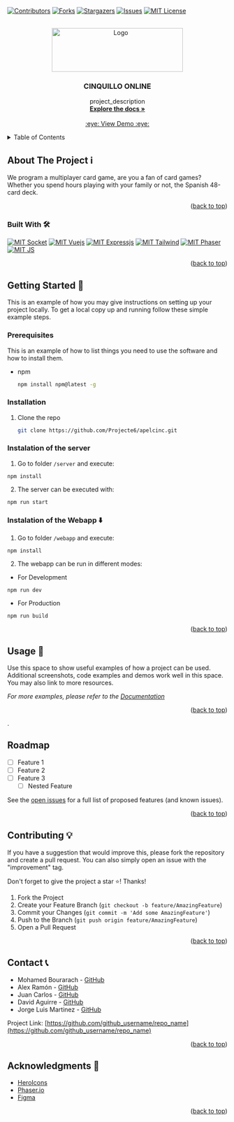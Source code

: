 <div id="top"></div>
<!--
*** If you are reading this... Damn man you are a GOAT
-->

[![Contributors][contributors-shield]][contributors-url]
[![Forks][forks-shield]][forks-url]
[![Stargazers][stars-shield]][stars-url]
[![Issues][issues-shield]][issues-url]
[![MIT License][license-shield]][license-url]




<!-- PROJECT LOGO -->
<br />
<div align="center">
  <a href="https://github.com/Projecte6/apelcinc">
    <img src="https://i.postimg.cc/KzTKGZzz/Cinquillo-Finished.png" alt="Logo" width="300" height="100">
  </a>

<h3 align="center">CINQUILLO ONLINE</h3>

  <p align="center">
    project_description
    <br />
    <a href="https://github.com/Projecte6/apelcinc/"><strong>Explore the docs »</strong></a>
    <br />
    <br />
    <a href="https://github.com/github_username/repo_name">:eye: View Demo :eye:</a>
  </p>
</div>



<!-- TABLE OF CONTENTS -->
<details>
  <summary>Table of Contents</summary>
  <ol>
    <li>
      <a href="#about-the-project">About The Project</a>
      <ul>
        <li><a href="#built-with">Built With</a></li>
      </ul>
    </li>
    <li>
      <a href="#getting-started">Getting Started</a>
      <ul>
        <li><a href="#prerequisites">Prerequisites</a></li>
        <li><a href="#installation">Installation</a></li>
      </ul>
    </li>
    <li><a href="#usage">Usage</a></li>
    <li><a href="#roadmap">Roadmap</a></li>
    <li><a href="#contributing">Contributing</a></li>
    <li><a href="#license">License</a></li>
    <li><a href="#contact">Contact</a></li>
    <li><a href="#acknowledgments">Acknowledgments</a></li>
  </ol>
</details>



<!-- ABOUT THE PROJECT -->
## About The Project ℹ️

We program a multiplayer card game, are you a fan of card games? Whether you spend hours playing with your family or not, the Spanish 48-card deck.

<p align="right">(<a href="#top">back to top</a>)</p>


### Built With 🛠️
 [![MIT Socket][Socket-shield]][Socket-url]
 [![MIT Vuejs][Vuejs-shield]][Vuejs-url]
 [![MIT Expressjs][Expressjs-shield]][Expressjs-url]
 [![MIT Tailwind][Tailwind-shield]][Tailwind-url]
 [![MIT Phaser][Phaser-shield]][Phaser-url]
 [![MIT JS][JS-shield]][JS-url]


<p align="right">(<a href="#top">back to top</a>)</p>



<!-- GETTING STARTED -->
## Getting Started 🏁

This is an example of how you may give instructions on setting up your project locally.
To get a local copy up and running follow these simple example steps.

### Prerequisites

This is an example of how to list things you need to use the software and how to install them.
* npm
  ```sh
  npm install npm@latest -g
  ```

### Installation

1. Clone the repo

   ```sh
   git clone https://github.com/Projecte6/apelcinc.git
   ```
   
### Instalation of the server 

1. Go to folder `/server` and execute:

```
npm install
```

2. The server can be executed with:

```
npm run start
```

### Instalation of the Webapp ⬇️

1. Go to folder `/webapp` and execute:

```
npm install
```

2. The webapp can be run in different modes:

- For Development

```
npm run dev
```

- For Production

```
npm run build
```

<p align="right">(<a href="#top">back to top</a>)</p>



<!-- USAGE EXAMPLES -->

## Usage 📜

Use this space to show useful examples of how a project can be used. Additional screenshots, code examples and demos work well in this space. You may also link to more resources.

_For more examples, please refer to the [Documentation](https://example.com)_

<p align="right">(<a href="#top">back to top</a>)</p>



<!-- ROADMAP -->.

## Roadmap

- [ ] Feature 1
- [ ] Feature 2
- [ ] Feature 3
    - [ ] Nested Feature

See the [open issues](https://github.com/Projecte6/apelcinc/issues) for a full list of proposed features (and known issues).

<p align="right">(<a href="#top">back to top</a>)</p>



<!-- CONTRIBUTING -->
## Contributing 💡

If you have a suggestion that would improve this, please fork the repository and create a pull request. You can also simply open an issue with the "improvement" tag. 

Don't forget to give the project a star :star:! Thanks!

1. Fork the Project
2. Create your Feature Branch (`git checkout -b feature/AmazingFeature`)
3. Commit your Changes (`git commit -m 'Add some AmazingFeature'`)
4. Push to the Branch (`git push origin feature/AmazingFeature`)
5. Open a Pull Request

<p align="right">(<a href="#top">back to top</a>)</p>

<!-- CONTACT -->
## Contact 📞

* Mohamed Bourarach - [GitHub](https://github.com/m04a)
* Alex Ramón - [GitHub](https://github.com/SEOAlexRamon)
* Juan Carlos - [GitHub](https://github.com/Juanka007)
* David Aguirre - [GitHub](https://github.com/davideljefe)
* Jorge Luis Martinez - [GitHub](https://github.com/George11849)

Project Link: [https://github.com/github_username/repo_name](https://github.com/github_username/repo_name)

<p align="right">(<a href="#top">back to top</a>)</p>



<!-- ACKNOWLEDGMENTS -->
## Acknowledgments 🤝

* [HeroIcons](https://heroicons.com)
* [Phaser.io](http://phaser.io)
* [Figma](https://www.figma.com)

<p align="right">(<a href="#top">back to top</a>)</p>



<!-- MARKDOWN LINKS & IMAGES -->
<!-- https://www.markdownguide.org/basic-syntax/#reference-style-links -->
[contributors-shield]: https://img.shields.io/github/contributors/Projecte6/apelcinc.svg?style=for-the-badge
[contributors-url]: https://github.com/m04a/apelcinc/graphs/contributors
[JS-shield]: https://img.shields.io/badge/js-%23ffff00.svg?style=for-the-badge&logo=javascript&logoColor=black
[JS-url]: https://www.javascript.com
[Phaser-shield]: https://img.shields.io/badge/phaser.io-%23715c99.svg?style=for-the-badge&logo=javascript&logoColor=white
[Phaser-url]: http://phaser.io
[Tailwind-shield]: https://img.shields.io/badge/Tailwindcss-%23ffffff.svg?style=for-the-badge&logo=Tailwindcss&logoColor=blue
[Tailwind-url]: https://tailwindcss.com
[Expressjs-shield]: https://img.shields.io/badge/Express.js-404D59?style=for-the-badge&logo=javascript&logoColor=white  
[Expressjs-url]: https://expressjs.com/es/
[Vuejs-shield]: https://img.shields.io/badge/Vue.js-%23428c49.svg?style=for-the-badge&logo=Vue.js&logoColor=white
[Vuejs-url]: https://vuejs.org
[Socket-shield]: https://img.shields.io/badge/Socket.io-%23ffffff.svg?style=for-the-badge&logo=Socket.io&logoColor=black
[Socket-url]: https://vuejs.org
[forks-shield]: https://img.shields.io/github/forks/m04a/apelcinc.svg?style=for-the-badge
[forks-url]: https://github.com/Projecte5/TicketHelp/network/members
[stars-shield]: https://img.shields.io/github/stars/m04a/apelcinc.svg?style=for-the-badge
[stars-url]: https://github.com/m04a/apelcinc/stargazers
[issues-shield]: https://img.shields.io/github/issues/m04a/apelcinc.svg?style=for-the-badge
[issues-url]: https://github.com/m04a/apelcinc/issues
[license-shield]: https://img.shields.io/github/license/m04a/apelcinc.svg?style=for-the-badge
[license-url]: https://github.com/m04a/apelcinc/blob/master/LICENSE.txt
[product-screenshot]: images/screenshot.png


